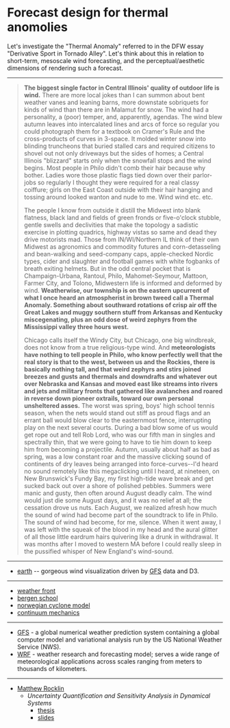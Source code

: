 # Forecast design for thermal anomolies

Let's investigate the "Thermal Anomaly" referred to in the DFW essay "Derivative Sport in Tornado Alley".  Let's think about this in relation to short-term, mesoscale wind forecasting, and the perceptual/aesthetic dimensions of rendering such a forecast.

---

> **The biggest single factor in Central Illinois' quality of outdoor life is wind.** There are more local jokes than I can summon about bent weather vanes and leaning barns, more downstate sobriquets for kinds of wind than there are in Malamut for snow. The wind had a personality, a (poor) temper, and, apparently, agendas. The wind blew autumn leaves into intercalated lines and arcs of force so regular you could photograph them for a textbook on Cramer's Rule and the cross-products of curves in 3-space. It molded winter snow into blinding truncheons that buried stalled cars and required citizens to shovel out not only driveways but the sides of homes; a Central Illinois "blizzard" starts only when the snowfall stops and the wind begins. Most people in Philo didn't comb their hair because why bother. Ladies wore those plastic flags tied down over their parlor-jobs so regularly I thought they were required for a real classy coiffure; girls on the East Coast outside with their hair hanging and tossing around looked wanton and nude to me. Wind wind etc. etc.
>
> The people I know from outside it distill the Midwest into blank flatness, black land and fields of green fronds or five-o'clock stubble, gentle swells and declivities that make the topology a sadistic exercise in plotting quadrics, highway vistas so same and dead they drive motorists mad. Those from IN/WI/Northern IL think of their own Midwest as agronomics and commodity futures and corn-detasseling and bean-walking and seed-company caps, apple-checked Nordic types, cider and slaughter and football games with white fogbanks of breath exiting helmets. But in the odd central pocket that is Champaign-Urbana, Rantoul, Philo, Mahomet-Seymour, Mattoon, Farmer City, and Tolono, Midwestern life is informed and deformed by wind. **Weatherwise, our township is on the eastern upcurrent of what I once heard an atmospherist in brown tweed call a Thermal Anomaly. Something about southward rotations of crisp air off the Great Lakes and muggy southern stuff from Arkansas and Kentucky miscegenating, plus an odd dose of weird zephyrs from the Mississippi valley three hours west.** 
>
> Chicago calls itself the Windy City, but Chicago, one big windbreak, does not know from a true religious-type wind. And **meteorologists have nothing to tell people in Philo, who know perfectly well that the real story is that to the west, between us and the Rockies, there is basically nothing tall, and that weird zephyrs and stirs joined breezes and gusts and thermals and downdrafts and whatever out over Nebraska and Kansas and moved east like streams into rivers and jets and military fronts that gathered like avalanches and roared in reverse down pioneer oxtrails, toward our own personal unsheltered asses.** The worst was spring, boys' high school tennis season, when the nets would stand out stiff as proud flags and an errant ball would blow clear to the easternmost fence, interrupting play on the next several courts. During a bad blow some of us would get rope out and tell Rob Lord, who was our fifth man in singles and spectrally thin, that we were going to have to tie him down to keep him from becoming a projectile. Autumn, usually about half as bad as spring, was a low constant roar and the massive clicking sound of continents of dry leaves being arranged into force-curves--I'd heard no sound remotely like this megaclicking until I heard, at nineteen, on New Brunswick's Fundy Bay, my first high-tide wave break and get sucked back out over a shore of polished pebbles. Summers were manic and gusty, then often around August deadly calm. The wind would just die some August days, and it was no relief at all; the cessation drove us nuts. Each August, we realized afresh how much the sound of wind had become part of the soundtrack to life in Philo. The sound of wind had become, for me, silence. When it went away, I was left with the squeak of the blood in my head and the aural glitter of all those little eardrum hairs quivering like a drunk in withdrawal. It was months after I moved to western MA before I could really sleep in the pussified whisper of New England's wind-sound.

---

* [earth](earth.nullschool.net) -- gorgeous wind visualization driven by [GFS](http://en.wikipedia.org/wiki/Global_Forecast_System) data and D3.

---

* [weather front](http://en.wikipedia.org/wiki/Weather_front)
* [bergen school](http://en.wikipedia.org/wiki/Bergen_School_of_Meteorology)
* [norwegian cyclone model](http://en.wikipedia.org/wiki/Norwegian_cyclone_model)
* [continuum mechanics](http://en.wikipedia.org/wiki/Continuum_mechanics)

---

* [GFS](http://en.wikipedia.org/wiki/Global_Forecast_System) - a global
  numerical weather prediction system containing a global computer model and
  variational analysis run by the US National Weather Service (NWS). 
* [WRF](http://en.wikipedia.org/wiki/Weather_Research_and_Forecasting_Model) -
  weather research and forecasting model; serves a wide range of
  meteorological applications across scales ranging from meters to thousands of
  kilometers.

---

* [Matthew Rocklin](http://matthewrocklin.com/)
  * *Uncertainty Quantification and Sensitivity Analysis in Dynamical Systems*
    * [thesis](rocklin/paper.pdf)
    * [slides](rocklin/slides.pdf)


